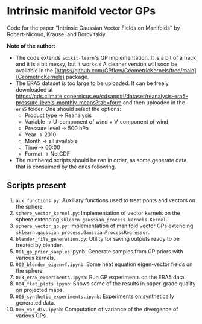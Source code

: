 # Intrinsic manifold vector GPs
Code for the paper "Intrinsic Gaussian Vector Fields on Manifolds" by Robert-Nicoud, Krause, and Borovitskiy.

**Note of the author:**
* The code extends `scikit-learn`'s GP implementation. It is a bit of a hack and it is a bit messy, but it works.s A cleaner version will soon be available in the [https://github.com/GPflow/GeometricKernels/tree/main](GeometricKernels) package.
* The ERA5 dataset is too large to be uploaded. It can be freely downloaded at
  https://cds.climate.copernicus.eu/cdsapp#!/dataset/reanalysis-era5-pressure-levels-monthly-means?tab=form
  and then uploaded in the `era5` folder. One should select the options:
  * Product type -> Reanalysis
  * Variable -> U-component of wind + V-component of wind
  * Pressure level -> 500 hPa
  * Year -> 2010
  * Month -> all available
  * Time -> 00:00
  * Format -> NetCDF
* The numbered scripts should be ran in order, as some generate data that is consuimed by the ones following.

## Scripts present
1. `aux_functions.py`: Auxiliary functions used to treat ponts and vectors on the sphere.
2. `sphere_vector_kernel.py`: Implementation of vector kernels on the sphere extending `sklearn.gaussian_process.kernels.Kernel`.
3. `sphere_vector_gp.py`: Implementation of manifold vector GPs extending `sklearn.gaussian_process.GaussianProcessRegressor`.
4. `blender_file_generation.py`: Utility for saving outputs ready to be treated by blender.
5. `001_gp_prior_samples`.ipynb: Generate samples from GP priors with various kernels.
6. `002_blender_eigenvf.ipynb`: Some heat equation eigen-vector fields on the sphere.
7. `003_era5_experiments.ipynb`: Run GP experiments on the ERA5 data.
8. `004_flat_plots.ipynb`: Shows some of the results in paper-grade quality on projected maps.
9. `005_synthetic_experiments.ipynb`: Experiments on synthetically generated data.
10. `006_var_div.ipynb`: Computation of variance of the divergence of various GPs.
